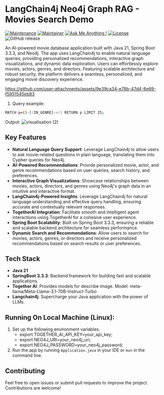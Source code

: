 # LangChain4j Neo4j Graph RAG - Movies Search Demo

[![Maintenance](https://img.shields.io/badge/Maintained%3F-yes-green.svg)]()
[![Maintainer](https://img.shields.io/static/v1?label=Yevhen%20Ruban&message=Maintainer&color=red)](mailto:yevhen.ruban@extrawest.com)
[![Ask Me Anything !](https://img.shields.io/badge/Ask%20me-anything-1abc9c.svg)]()
[![License](https://img.shields.io/badge/License-Apache_2.0-blue.svg)](https://opensource.org/licenses/Apache-2.0)
![GitHub release](https://img.shields.io/badge/release-v1.0.0-blue)

An AI-powered movie database application built with Java 21, Spring Boot 3.3.3, and Neo4j. The app uses LangChain4j to enable natural language queries, providing personalized recommendations, interactive graph visualizations, and dynamic data exploration. Users can effortlessly explore movies, actors, genres, and directors. Featuring scalable architecture and robust security, the platform delivers a seamless, personalized, and engaging movie discovery experience.




https://github.com/user-attachments/assets/9e39ca34-e78b-47d4-8e69-f5951545eb83





1. Query example:
```bash
MATCH p=()-[:IN_GENRE]->() RETURN p LIMIT 25;
```
Output:
![visualisation (2)](https://github.com/user-attachments/assets/877fd8c3-f490-4398-aff7-f2639e0dbd64)

## Key Features
- **Natural Language Query Support**: Leverage LangChain4j to allow users to ask movie-related questions in plain language, translating them into Cypher queries for Neo4j.
- **AI-Powered Recommendations**: Provide personalized movie, actor, and genre recommendations based on user queries, search history, and preferences.
- **Interactive Graph Visualizations**: Showcase relationships between movies, actors, directors, and genres using Neo4j's graph data in an intuitive and interactive format.
- **LangChain4j-Powered Insights**: Leverage LangChain4j for natural language understanding and effective query handling, ensuring accurate and contextually relevant responses.
- **TogetherAI Integration**: Facilitate smooth and intelligent agent interactions using TogetherAI for a cohesive user experience.
- **Spring Boot Scalability**: Built on Spring Boot 3.3.3, ensuring a reliable and scalable backend architecture for seamless performance.
- **Dynamic Search and Recommendations**: Allow users to search for movies, actors, genres, or directors and receive personalized recommendations based on search results or user preferences.

## Tech Stack

- **Java 21**
- **SpringBoot 3.3.3**: Backend framework for building fast and scalable applications.
- **Together AI**: Provides models for describe image. Model: meta-llama/Meta-Llama-3.1-70B-Instruct-Turbo
- **Langchain4j**: Supercharge your Java application with the power of LLMs.

## Running On Local Machine (Linux):

1. Set up the following environment variables.
    - export TOGETHER_AI_API_KEY=your_api_key;
    - export NEO4J_URI=your_neo4j_uri;
    - export NEO4J_PASSWORD=your_neo4j_password;
2. Run the app by running `Application.java` in your IDE or `mvn` in the command line.

## Contributing

Feel free to open issues or submit pull requests to improve the project. Contributions are welcome!
